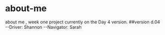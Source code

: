 # about-me
about  me , week one project
currently on the Day 4 version. 
##version d.04
--Driver: Shannon
--Navigator: Sarah


